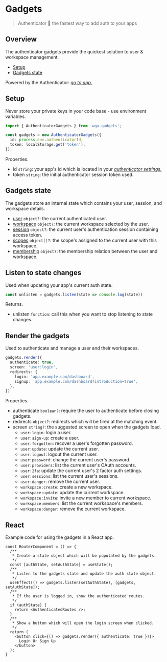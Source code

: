 # Gadgets

> Authenticator 🏇 the fastest way to add auth to your apps

## Overview

The authenticator gadgets provide the quickest solution to user & workspace management.

- [Setup](#Setup)
- [Gadgets state](#Gadgets-state)

Powered by the Authenticator: *[go to app.](https://wga.windowgadgets.io)*

## Setup

Never store your private keys in your code base - use environment variables.

```ts
import { AuthenticatorGadgets } from 'wga-gadgets';

const gadgets = new AuthenticatorGadgets({
  id: process.env.authenticatorId,
  token: localStorage.get('token'),
});
```

Properties.

- id `string`: your app's id which is located in your *[authenticator settings.](https://wga.windowgadgets.io)*
- token `string`: the initial authenticator session token used.

## Gadgets state

The gadgets store an internal state which contains your user, session, and workspace details.

- [user]() `object?`: the current authenticated user.
- [workspace]() `object?`: the current workspace selected by the user.
- [session]() `object?`: the current user's authentication session containing access token.
- [scopes]() `object[]?`: the scope's assigned to the current user with this workspace.
- [membership]() `object?`: the membership relation between the user and workspace.

## Listen to state changes

Used when updating your app's current auth state.

```ts
const unlisten = gadgets.listen(state => console.log(state))
```

Returns.

- unlisten `function`: call this when you want to stop listening to state changes.

## Render the gadgets

Used to authenticate and manage a user and their workspaces.

```ts
gadgets.render({
  authenticate: true,
  screen: 'user:login',
  redirects: {
    login: 'app.example.com/dashboard',
    signup: 'app.example.com/dashboard?introduction=true',
  },
})
```

Properties.

- authenticate `boolean?`: require the user to authenticate before closing gadgets.
- redirects `object?`: redirects which will be fired at the matching event.
- screen `string?`: the suggested screen to open when the gadgets load.
  - `user:login`: login a user.
  - `user:sign-up`: create a user.
  - `user:forgotten`: recover a user's forgotten password.
  - `user:update`: update the current user.
  - `user:logout`: logout the current user.
  - `user:password`: change the current user's password.
  - `user:providers`: list the current user's OAuth accounts.
  - `user:2fa`: update the current user's 2 factor auth settings.
  - `user:sessions`: list the current user's sessions.
  - `user:danger`: remove the current user.
  - `workspace:create`: create a new workspace.
  - `workspace:update`: update the current workspace.
  - `workspace:invite`: invite a new member to current workspace.
  - `workspace:members`: list the current workspace's members.
  - `workspace:danger`: remove the current workspace.

## React

Example code for using the gadgets in a React app.

```tsx
const RouterComponent = () => {
  /**
   * Create a state object which will be populated by the gadgets.  
   */
  const [authState, setAuthState] = useState();
  /**
   * Listen to the gadgets state and update the auth state object.
   */
  useEffect(() => gadgets.listen(setAuthState), [gadgets, setAuthState]);
  /**
   * If the user is logged in, show the authenticated routes.
   */
  if (authState) {
    return <AuthenticatedRoutes />;
  }
  /**
   * Show a button which will open the login screen when clicked.
   */
  return (
    <button click={() => gadgets.render({ authenticate: true })}>
      Login Or Sign Up
    </button>
  );
}
```
